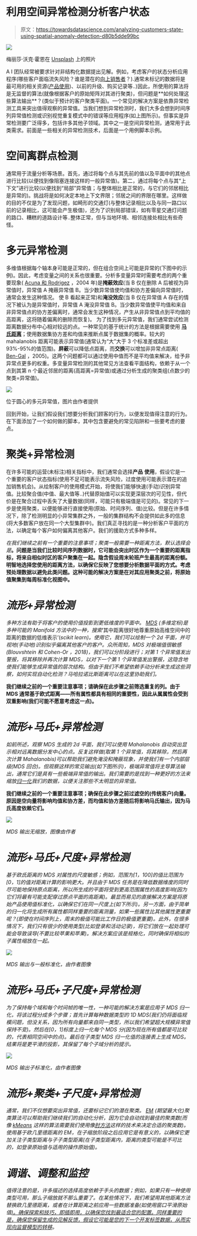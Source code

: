 # 利用空间异常检测分析客户状态

> 原文：<https://towardsdatascience.com/analyzing-customers-state-using-spatial-anomaly-detection-d80b5dde99bc>

![](img/1f755f163cfe4334a4b8176460cdb836.png)

梅丽莎·沃克·霍恩在 [Unsplash](https://unsplash.com/?utm_source=unsplash&utm_medium=referral&utm_content=creditCopyText) 上的照片

A I 团队经常被要求针对非结构化数据提出见解。例如，考虑客户的状态分析应用程序(哪些客户面临流失风险？谁是潜在的[向上销售者](https://en.wikipedia.org/wiki/Upselling)？).通常未标记的数据将是最可用的相关资源([产品使用](https://mixpanel.com/blog/what-is-product-usage/#:~:text=Product%20usage%20analytics%20is%20the,rather%20than%20a%20subjective%20observation.))、以前的升级、购买记录等..)因此，所使用的算法将是无监督的算法(就像根据客户的原始矩阵对其进行聚类)，但问题是**如何处理这些算法输出**？(类似于预计的客户聚类平面)。一个常见的解决方案是依靠异常检测工具来突出值得观察的异常值。当我们想到异常检测时，我们大多会想到时间序列异常值检测或识别视觉重复模式中的错误等应用程序(如上图所示)。但事实是异常检测要广泛得多，包括许多其他子领域。其中之一是空间异常检测，通常用于此类需求。前面是一些相关的异常检测技术，后面是一个用例脚本示例。

# 空间离群点检测

通常用于流量分析等场景。首先，通过将每个点与其先前的值以及平面中的其他点进行比较(以便找到像阻塞连接这样的一般异常值)。第二，通过将每个点与其“上下文”进行比较(以便找到“局部”异常值；与整体相比是正常的，与它们的邻居相比是异常的)。挑战将是如何决定本地上下文界限；邻居之间的界限在哪里。这样做的目的不仅是为了发现问题，如畸形的交通灯(与整体记录相比以及与同一路口以前的记录相比，这可能会产生极值)，还为了识别局部错误，如有零星交通灯问题的路口、糟糕的道路设计等..整体正常，但与当地环境、相邻连接处相比有些奇怪。

# 多元异常检测

多维值根据每个轴本身可能是正常的，但在组合空间上可能是异常的(下图中的示例)。因此，考虑变量之间的关系也很重要。分析多变量异常时需要考虑的两个重要现象( [Acuna 和 Rodrigez](https://academic.uprm.edu/eacuna/paperout.pdf) ，2004 年)是**掩蔽效应**(当 B 仅在删除 A 后被视为异常值时，异常值 A 掩蔽异常值 B。当少数异常值使均值和协方差偏向异常值时，通常会发生这种情况。 使 B 看起来正常)和**淹没效应**(当 B 仅在异常值 A 存在的情况下被认为是异常值时，异常值 A 淹没异常值 B。当少数异常值使平均值和来自非异常值点的协方差偏离时，通常会发生这种情况，产生从非异常值点到平均值的高距离，这将随着偏离的删除而恢复)。 为了找到多元异常值，我们通常尝试检测距离数据分布中心相对较远的点。一种常见的基于统计的方法是根据需要使用 [**马氏距离**](https://en.wikipedia.org/wiki/Mahalanobis_distance)；使用数据集协方差和均值来推断点属于数据集的概率。较大的 mahalanobis 距离可能表示异常值(通常认为“大”大于 3 个标准差或超出 93%-95%的值范围)。**屏蔽**可以降低点距离，而**交换**可以增加非异常点距离( [Ben-Gal](http://www.eng.tau.ac.il/~bengal/outlier.pdf) ，2005)。这两个问题都可以通过使用中值而不是平均值来解决，给予非异常点更多的权重。多变量异常检测的其他常见方法查看平面结构，依赖于从一个点到其第 n 个最近邻居的距离(高距离=异常值)或通过分析生成的聚类组(点数少的聚类=异常值)。

![](img/0e1c4063f291bbdabcad914a8be8808d.png)

位于圆心的多元异常值，图片由作者提供

回到开始，让我们假设我们想要分析我们顾客的行为，以便发现值得注意的行为。在下面添加了一个如何做的脚本，其中包含要避免的常见陷阱和一些要考虑的要点。

# 聚类+异常检测

在许多可能的运营(未标注)相关指标中，我们通常会选择**产品** **使用**，假设它是一个重要的客户状态指标(使用不足可能表示流失风险，过度使用可能表示潜在的追加销售机会)。从绘制客户的使用模式开始，将使我们能够快速(手动)识别异常值。比较聚合值(中值、最大值等..)代替原始值可以实现更深层次的可见性，但代价是在聚合过程中丢失了大量数据(同样，可能只有极端值是可见的)。常见的下一步是使用聚类，以便能够进行直接使用(原始、时间序列、值)比较。但是在许多情况下，除了检测明显的小异常集群之外，一般的集群结构不会提供如此多的信息(将大多数客户放在同一个大型集群中)。我们真正寻找的是一种分析客户平面的方法，以确定每个客户如何偏离其他客户。我们的援助方式多种多样。

*在我们继续之前有一个重要的注意事项；聚类一般需要一种距离方法，默认选择会是*[](https://en.wikipedia.org/wiki/Euclidean_distance)**。问题是当我们比较时间序列数据时，它可能会突出时区作为一个重要的距离指标，将来自相似时区的客户聚集在一起。隐含假设周末轮班产生最高的距离份额。明智地选择您使用的距离方法，以确保它反映了您想要分析数据平面的方式。考虑预处理数据以避免此类问题。这种可能的解决方案是在对其应用聚类之前，将原始值聚集到每周标准化视图中。**

# *流形+异常检测*

*多种方法有助于将客户的使用价值投影到更低维度的平面中。 [MDS](https://en.wikipedia.org/wiki/Multidimensional_scaling) (多维定标)是多种可能的 Manifold 方法中的一种，搜索*‘其中距离很好地尊重原始高维空间中的距离的数据的低维表示’(*scikit learn)。使用它，我们可以绘制一个 2d 平面，并可视地(手动地)识别似乎偏离其他客户的客户。众所周知，MDS 对极端值很敏感(Blouvshtein 和 Cohen-Or ，2018)，我们可以分阶段进行；对第 1 个异常值发出警报，将其移除并再次计算 MDS，以对下一个第 1 个异常值发出警报，这隐含地使我们能够生成异常值的层次结构。但由于我们不希望依赖手动分析来生成这些洞察，如何实现自动化检测？马哈拉诺比斯距离可以在这里协助我们。*

**我们继续之前的一个重要注意事项；请确保在此步骤之前筛选重复的列。由于 MDS 通常基于欧式距离——所有属性都具有相同的重要性，因此从属属性会受到双重影响(我们可能不愿意考虑这一点)。**

# *流形+马氏+异常检测*

*如前所述，观察 MDS 生成的 2d 平面，我们可以使用 Mahalanobis 自动突出显示相对远离数据分发中心的点。反复这样做(取第 1 个异常值，将其移除，然后再次计算 Mahalanobis)可以帮助我们避免淹没和掩蔽现象，并使我们有一个内部层级(MDS 回合)。但观察这样的常见输出(如下图所示)，极端异常值将主导算法输出，通常它们是具有一些极端异常值的输出。我们需要的是找到一种更好的方法来缩放[归一化](https://en.wikipedia.org/wiki/Normalization_(statistics))我们的数据，以便关注那些不太明显的异常值。*

**我们继续之前的一个重要注意事项；确保在此步骤之前过滤空的(传统客户)向量。原因是空向量将影响均值和协方差，而均值和协方差随后将影响马氏输出，因为马氏高度依赖它们。**

*![](img/d14b24e651fee618c27beb94702016aa.png)*

*MDS 输出无缩放，图像由作者*

# *流形+马氏+尺度+异常检测*

*基于欧氏距离的 MDS 对属性的尺度敏感；例如，范围为[1，100]的值比范围为[0，1]的值对距离计算的影响更大。并且由于 MDS 任务是在降低数据维度的同时尽可能地保持原点距离，所以所生成的平面将受到更高范围属性的高度影响(因为它们将最有可能支配穿过原点平面的高距离)。最显而易见的直接解决方案是将原始产品使用值标准化，以确保它们在同一尺度上(如下所示)。另一方面，由于简单的归一化将生成所有属性都同样重要的距离测量，如果一些属性比其他属性更重要呢？(即使在时间序列上，周末的极值可能比工作日的极值更重要)。此外，在很多情况下，我们只有很少的使用类型(比如登录和活动记录)，将它们放在一起处理可能会导致误导(不要比较苹果和苹果)。解决方案应该是规格化，同时确保将相似的子属性缩放在一起。*

*![](img/8c2b0f85aa9d9208e9b458d5fbe3e541.png)*

*MDS 输出与一般标准化，由作者图像*

# *流形+马氏+子尺度+异常检测*

*为了保持每个域和每个时间帧的唯一性，一种可能的解决方案是应用子 MDS 归一化，将该过程分成多个步骤；首先计算每种数据类型的 1D MDS(我们仍将面临规模问题，但没关系，因为所有向量都来自同一类型，所以我们希望超大规模异常值保持不变)。然后在[0，1]标度上归一化每个 MDS 分(因为现在所有值都是可比较的，代表相同空间中的点)。最后在子类型 MDS 归一化值的连接表上生成 MDS。结果将是更平滑的投影，其保留了每个子域分析的提示。*

*![](img/2e27cf9e1c715b29d23c87bf60cd4a4e.png)*

*MDS 输出子标准化，由作者图像*

# *流形+聚类+子尺度+异常检测*

*通常，我们不仅想要突出异常值，还要标记它们的潜在聚类。 [EM](https://en.wikipedia.org/wiki/Expectation%E2%80%93maximization_algorithm) (期望最大化)聚类算法可以帮助我们继续我们的自动化分析，因为它会自动找到最佳的聚类数(而像 [kMeans](https://en.wikipedia.org/wiki/K-means_clustering) 这样的算法需要我们使用像[肘方法](https://en.wikipedia.org/wiki/Elbow_method_(clustering))这样的技术来决定合适的聚类数)。使用基于欧几里德距离的 EM，在子缩放阶段之后应用它是有意义的，以确保它更加关注子类型距离与子子类型距离(在子类型距离内，距离的类型可能是不可比的，如登录原始值与适用的操作原始值)。*

# *调谐、调整和监控*

*值得注意的是，许多描述的选择高度依赖于手头的数据；例如，如果只有一种使用类型可用，那么子缩放就不那么重要了。在某些情况下，我们希望用其他距离方法替换欧几里德距离，或者在计算距离之前应用一些数据准备(如使用窗口平滑原始值[)。确保探索和技巧，即插即用，以确保您找到最适合您的配置。同样重要的是，确保您保留生成的见解反馈，假设它可能是您的下一个开发标签数据，从而实现向监督模型的](https://online.stat.psu.edu/stat510/lesson/5/5.2)[转移](/question-pivoting-handling-unachievable-ai-tasks-6e715cb12026)。*